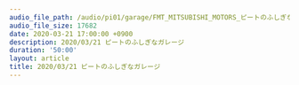 ```yaml
---
audio_file_path: /audio/pi01/garage/FMT_MITSUBISHI_MOTORS_ピートのふしぎなガレージ_20200321_1700_1750.m4a
audio_file_size: 17682
date: 2020-03-21 17:00:00 +0900
description: 2020/03/21 ピートのふしぎなガレージ
duration: '50:00'
layout: article
title: 2020/03/21 ピートのふしぎなガレージ
---
```

